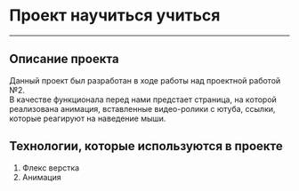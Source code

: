 # Проект научиться учиться
--------------------------
## Описание проекта
Данный проект был разработан в ходе работы над проектной работой №2.  
В качестве функционала перед нами предстает страница, на которой  
реализована анимация, вставленные видео-ролики с ютуба, ссылки,  
которые реагируют на наведение мыши.  
## Технологии, которые используются в проекте
1. Флекс верстка
2. Анимация
